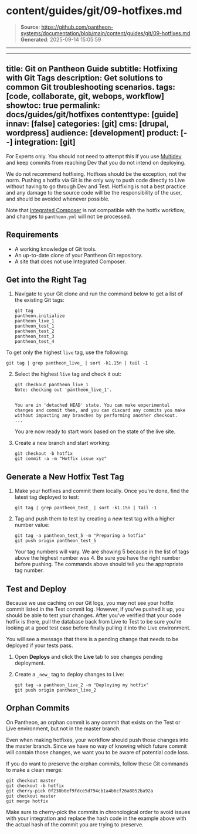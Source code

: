 # content/guides/git/09-hotfixes.md

> **Source**: https://github.com/pantheon-systems/documentation/blob/main/content/guides/git/09-hotfixes.md
> **Generated**: 2025-09-14 15:05:59

---

---
title: Git on Pantheon Guide
subtitle: Hotfixing with Git Tags
description: Get solutions to common Git troubleshooting scenarios.
tags: [code, collaborate, git, webops, workflow]
showtoc: true
permalink: docs/guides/git/hotfixes
contenttype: [guide]
innav: [false]
categories: [git]
cms: [drupal, wordpress]
audience: [development]
product: [--]
integration: [git]
---
For Experts only. You should not need to attempt this if you use [Multidev](/guides/multidev) and keep commits from reaching Dev that you do not intend on deploying.

<Alert title="Warning" type="danger">

We do not recommend hotfixing. Hotfixes should be the exception, not the norm. Pushing a hotfix via Git is the only way to push code directly to Live without having to go through Dev and Test. Hotfixing is not a best practice and any damage to the source code will be the responsibility of the user, and should be avoided whenever possible.

Note that [Integrated Composer](/guides/integrated-composer) is not compatible with the hotfix workflow, and changes to `pantheon.yml` will not be processed.

</Alert>


## Requirements

- A working knowledge of Git tools.
- An up-to-date clone of your Pantheon Git repository.
- A site that does not use Integrated Composer.

## Get into the Right Tag

1. Navigate to your Git clone and run the command below to get a list of the existing Git tags:

   ```bash{outputLines: 2-7}
   git tag
   pantheon.initialize
   pantheon_live_1
   pantheon_test_1
   pantheon_test_2
   pantheon_test_3
   pantheon_test_4
   ```

 To get only the highest `live` tag, use the following:

 ```bash{promptUser: user}
 git tag | grep pantheon_live_ | sort -k1.15n | tail -1
 ```

2. Select the highest `live` tag and check it out:

   ```bash{outputLines: 2-16}
   git checkout pantheon_live_1
   Note: checking out 'pantheon_live_1'.


   You are in 'detached HEAD' state. You can make experimental
   changes and commit them, and you can discard any commits you make without impacting any branches by performing another checkout.
   ...
   ```

   You are now ready to start work based on the state of the live site.

3. Create a new branch and start working:

   ```bash{promptUser: user}
   git checkout -b hotfix
   git commit -a -m "Hotfix issue xyz"
   ```

## Generate a New Hotfix Test Tag

1. Make your hotfixes and commit them locally. Once you're done, find the latest tag deployed to test:

   ```bash{promptUser: user}
   git tag | grep pantheon_test_ | sort -k1.15n | tail -1
   ```

2. Tag and push them to test by creating a _new_ test tag with a higher number value:

   ```bash{promptUser: user}
   git tag -a pantheon_test_5 -m "Preparing a hotfix"
   git push origin pantheon_test_5
   ```

   <Alert title="Note" type="info">

   Your tag numbers will vary. We are showing 5 because in the list of tags above the highest number was 4. Be sure you have the right number before pushing. The commands above should tell you the appropriate tag number.

   </Alert>

## Test and Deploy

<Alert title="Warning" type="danger">

Because we use caching on our Git logs, you may not see your hotfix commit listed in the Test commit log. However, if you've pushed it up, you should be able to test your changes. After you've verified that your code hotfix is there, pull the database back from Live to Test to be sure you're looking at a good test case before finally pulling it into the Live environment.

</Alert>

You will see a message that there is a pending change that needs to be deployed if your tests pass.

1. Open **<Icon icon="rotate" /> Deploys** and click the **<Icon icon="wavePulse" /> Live** tab to see changes pending deployment.

1. Create a `_new_` tag to deploy changes to Live:

   ```bash{promptUser: user}
   git tag -a pantheon_live_2 -m "Deploying my hotfix"
   git push origin pantheon_live_2
   ```

## Orphan Commits

On Pantheon, an orphan commit is any commit that exists on the Test or Live environment, but not in the master branch.

Even when making hotfixes, your workflow should push those changes into the master branch. Since we have no way of knowing which future commit will contain those changes, we want you to be aware of potential code loss.

If you do want to preserve the orphan commits, follow these Git commands to make a clean merge:

```bash{promptUser: user}
git checkout master
git checkout -b hotfix
git cherry-pick 0f230b0ef9fdce5d794cb1a4b6cf26a8052ba92a
git checkout master
git merge hotfix
```

Make sure to cherry-pick the commits in chronological order to avoid issues with your integration and replace the hash code in the example above with the actual hash of the commit you are trying to preserve.
